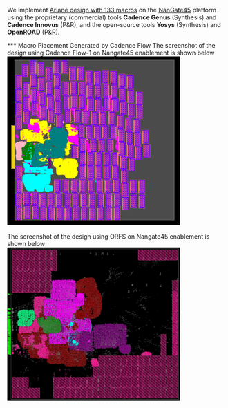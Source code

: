 We implement [Ariane design with 133 macros](../../../Testcases/ariane133) on the [NanGate45](../../../Enablements/NanGate45) platform using the proprietary (commercial) tools **Cadence Genus** (Synthesis) and **Cadence Innovus** (P&R), and the open-source tools **Yosys** (Synthesis) and **OpenROAD** (P&R). 


*** Macro Placement Generated by Cadence Flow
The screenshot of the design using Cadence Flow-1 on Nangate45 enablement is shown below   
<img src="./screenshots/Ariane133_Innovus.png" alt="ariane133_cadence" width="400"/>  
  
The screenshot of the design using ORFS on Nangate45 enablement is shown below  
<img src="./screenshots/Ariane133_ORFS.png" alt="ariane136_orfs" width="400"/>
